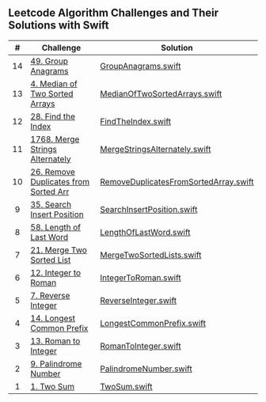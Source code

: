## Leetcode Algorithm Challenges and Their Solutions with Swift

|   #  | Challenge                                                                                                       | Solution                                                                                                        |
|  :-: | --------------------------------------------------------------------------------------------------------------- | ----------------------------------------------------------------------------------------------------------------|
|  14  | [49. Group Anagrams](https://leetcode.com/problems/group-anagrams/)                                             | [GroupAnagrams.swift](./solutions/GroupAnagrams.playground/Contents.swift)                                      |
|  13  | [4. Median of Two Sorted Arrays](https://leetcode.com/problems/median-of-two-sorted-arrays/)                    | [MedianOfTwoSortedArrays.swift](./solutions/MedianOfTwoSortedArrays.playground/Contents.swift)                  |
|  12  | [28. Find the Index](https://leetcode.com/problems/find-the-index-of-the-first-occurrence-in-a-string/)         | [FindTheIndex.swift](./solutions/28-findTheIndex.playground/Contents.swift)                                     |
|  11  | [1768. Merge Strings Alternately](https://leetcode.com/problems/merge-strings-alternately/)                     | [MergeStringsAlternately.swift](./solutions/MergeStringsAlternately.playground/Contents.swift)                  |
|  10  | [26. Remove Duplicates from Sorted Arr](https://leetcode.com/problems/remove-duplicates-from-sorted-array/)     | [RemoveDuplicatesFromSortedArray.swift](./solutions/RemoveDuplicatesFromSortedArray.playground/Contents.swift)  |
|   9  | [35. Search Insert Position](https://leetcode.com/problems/search-insert-position/)                             | [SearchInsertPosition.swift](./solutions/SearchInsertPosition.playground/Contents.swift)                        |
|   8  | [58. Length of Last Word](https://leetcode.com/problems/length-of-last-word/)                                   | [LengthOfLastWord.swift](./solutions/LengthOfLastWord.playground/Contents.swift)                                |
|   7  | [21. Merge Two Sorted List](https://leetcode.com/problems/merge-two-sorted-lists/)                              | [MergeTwoSortedLists.swift](./solutions/MergeTwoSortedLists.playground/Contents.swift)                          |
|   6  | [12. Integer to Roman](https://leetcode.com/problems/integer-to-roman/)                                         | [IntegerToRoman.swift](./solutions/IntegerToRoman.playground/Contents.swift)                                    |
|   5  | [7. Reverse Integer](https://leetcode.com/problems/reverse-integer/)                                            | [ReverseInteger.swift](./solutions/ReverseInteger.playground/Contents.swift)                                    |
|   4  | [14. Longest Common Prefix](https://leetcode.com/problems/longest-common-prefix/)                               | [LongestCommonPrefix.swift](./solutions/LongestCommonPrefix.playground/Contents.swift)                          |
|   3  | [13. Roman to Integer](https://leetcode.com/problems/roman-to-integer/)                                         | [RomanToInteger.swift](./solutions/RomanToInteger.playground/Contents.swift)                                    |
|   2  | [9. Palindrome Number](https://leetcode.com/problems/palindrome-number/)                                        | [PalindromeNumber.swift](./solutions/PalindromeNumber.playground/Contents.swift)                                |    
|   1  | [1. Two Sum](https://leetcode.com/problems/two-sum/)                                                            | [TwoSum.swift](./solutions/TwoSum.playground/Contents.swift)                                                    |

